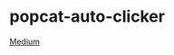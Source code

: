 # popcat-auto-clicker 

[Medium](https://medium.com/@yangpokemonpin/%E5%BE%9E-popcat-%E7%86%B1%E6%BD%AE%E4%B8%AD%E5%AD%B8%E7%BF%92-selenium-python-%E8%88%87%E7%B6%B2%E9%A0%81%E8%87%AA%E5%8B%95%E5%8C%96-4df2619a228b)

